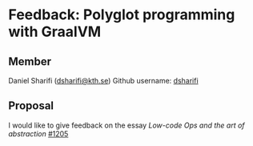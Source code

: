 # Feedback: Polyglot programming with GraalVM 



 ## Member
 Daniel Sharifi (dsharifi@kth.se)
 Github username: [dsharifi](https://github.com/dsharifi)

 ## Proposal

 I would like to give feedback on the essay *Low-code Ops and the art of abstraction* [#1205](https://github.com/KTH/devops-course/pull/1205)
